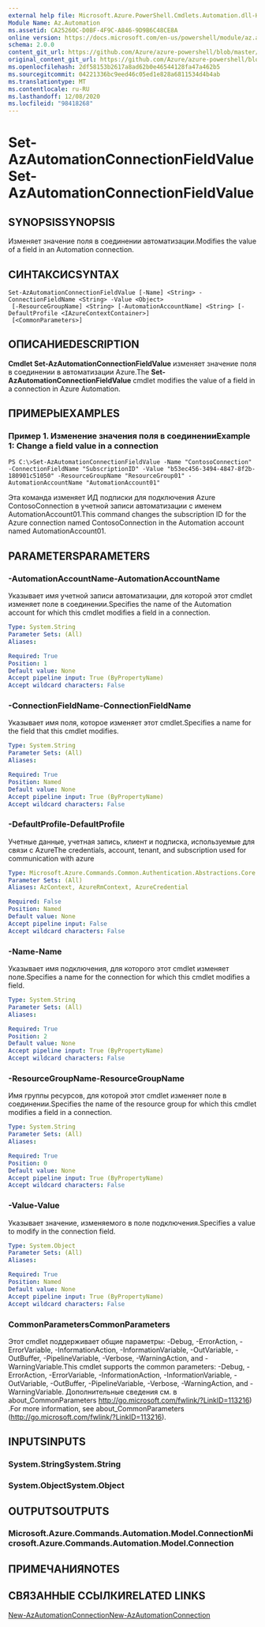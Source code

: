 ```yaml
---
external help file: Microsoft.Azure.PowerShell.Cmdlets.Automation.dll-Help.xml
Module Name: Az.Automation
ms.assetid: CA25260C-D0BF-4F9C-A846-9D9B6C48CE8A
online version: https://docs.microsoft.com/en-us/powershell/module/az.automation/set-azautomationconnectionfieldvalue
schema: 2.0.0
content_git_url: https://github.com/Azure/azure-powershell/blob/master/src/Automation/Automation/help/Set-AzAutomationConnectionFieldValue.md
original_content_git_url: https://github.com/Azure/azure-powershell/blob/master/src/Automation/Automation/help/Set-AzAutomationConnectionFieldValue.md
ms.openlocfilehash: 2df58153b2617a8ad62b0e46544128fa47a462b5
ms.sourcegitcommit: 04221336bc9eed46c05ed1e828a6811534d4b4ab
ms.translationtype: MT
ms.contentlocale: ru-RU
ms.lasthandoff: 12/08/2020
ms.locfileid: "98418268"
---
```

# <span data-ttu-id="1b8c1-101">Set-AzAutomationConnectionFieldValue</span><span class="sxs-lookup"><span data-stu-id="1b8c1-101">Set-AzAutomationConnectionFieldValue</span></span>

## <span data-ttu-id="1b8c1-102">SYNOPSIS</span><span class="sxs-lookup"><span data-stu-id="1b8c1-102">SYNOPSIS</span></span>
<span data-ttu-id="1b8c1-103">Изменяет значение поля в соединении автоматизации.</span><span class="sxs-lookup"><span data-stu-id="1b8c1-103">Modifies the value of a field in an Automation connection.</span></span>

## <span data-ttu-id="1b8c1-104">СИНТАКСИС</span><span class="sxs-lookup"><span data-stu-id="1b8c1-104">SYNTAX</span></span>

```
Set-AzAutomationConnectionFieldValue [-Name] <String> -ConnectionFieldName <String> -Value <Object>
 [-ResourceGroupName] <String> [-AutomationAccountName] <String> [-DefaultProfile <IAzureContextContainer>]
 [<CommonParameters>]
```

## <span data-ttu-id="1b8c1-105">ОПИСАНИЕ</span><span class="sxs-lookup"><span data-stu-id="1b8c1-105">DESCRIPTION</span></span>
<span data-ttu-id="1b8c1-106">**Cmdlet Set-AzAutomationConnectionFieldValue** изменяет значение поля в соединении в автоматизации Azure.</span><span class="sxs-lookup"><span data-stu-id="1b8c1-106">The **Set-AzAutomationConnectionFieldValue** cmdlet modifies the value of a field in a connection in Azure Automation.</span></span>

## <span data-ttu-id="1b8c1-107">ПРИМЕРЫ</span><span class="sxs-lookup"><span data-stu-id="1b8c1-107">EXAMPLES</span></span>

### <span data-ttu-id="1b8c1-108">Пример 1. Изменение значения поля в соединении</span><span class="sxs-lookup"><span data-stu-id="1b8c1-108">Example 1: Change a field value in a connection</span></span>
```
PS C:\>Set-AzAutomationConnectionFieldValue -Name "ContosoConnection" -ConnectionFieldName "SubscriptionID" -Value "b53ec456-3494-4847-8f2b-180901c51050" -ResourceGroupName "ResourceGroup01" -AutomationAccountName "AutomationAccount01"
```

<span data-ttu-id="1b8c1-109">Эта команда изменяет ИД подписки для подключения Azure ContosoConnection в учетной записи автоматизации с именем AutomationAccount01.</span><span class="sxs-lookup"><span data-stu-id="1b8c1-109">This command changes the subscription ID for the Azure connection named ContosoConnection in the Automation account named AutomationAccount01.</span></span>

## <span data-ttu-id="1b8c1-110">PARAMETERS</span><span class="sxs-lookup"><span data-stu-id="1b8c1-110">PARAMETERS</span></span>

### <span data-ttu-id="1b8c1-111">-AutomationAccountName</span><span class="sxs-lookup"><span data-stu-id="1b8c1-111">-AutomationAccountName</span></span>
<span data-ttu-id="1b8c1-112">Указывает имя учетной записи автоматизации, для которой этот cmdlet изменяет поле в соединении.</span><span class="sxs-lookup"><span data-stu-id="1b8c1-112">Specifies the name of the Automation account for which this cmdlet modifies a field in a connection.</span></span>

```yaml
Type: System.String
Parameter Sets: (All)
Aliases:

Required: True
Position: 1
Default value: None
Accept pipeline input: True (ByPropertyName)
Accept wildcard characters: False
```

### <span data-ttu-id="1b8c1-113">-ConnectionFieldName</span><span class="sxs-lookup"><span data-stu-id="1b8c1-113">-ConnectionFieldName</span></span>
<span data-ttu-id="1b8c1-114">Указывает имя поля, которое изменяет этот cmdlet.</span><span class="sxs-lookup"><span data-stu-id="1b8c1-114">Specifies a name for the field that this cmdlet modifies.</span></span>

```yaml
Type: System.String
Parameter Sets: (All)
Aliases:

Required: True
Position: Named
Default value: None
Accept pipeline input: True (ByPropertyName)
Accept wildcard characters: False
```

### <span data-ttu-id="1b8c1-115">-DefaultProfile</span><span class="sxs-lookup"><span data-stu-id="1b8c1-115">-DefaultProfile</span></span>
<span data-ttu-id="1b8c1-116">Учетные данные, учетная запись, клиент и подписка, используемые для связи с Azure</span><span class="sxs-lookup"><span data-stu-id="1b8c1-116">The credentials, account, tenant, and subscription used for communication with azure</span></span>

```yaml
Type: Microsoft.Azure.Commands.Common.Authentication.Abstractions.Core.IAzureContextContainer
Parameter Sets: (All)
Aliases: AzContext, AzureRmContext, AzureCredential

Required: False
Position: Named
Default value: None
Accept pipeline input: False
Accept wildcard characters: False
```

### <span data-ttu-id="1b8c1-117">-Name</span><span class="sxs-lookup"><span data-stu-id="1b8c1-117">-Name</span></span>
<span data-ttu-id="1b8c1-118">Указывает имя подключения, для которого этот cmdlet изменяет поле.</span><span class="sxs-lookup"><span data-stu-id="1b8c1-118">Specifies a name for the connection for which this cmdlet modifies a field.</span></span>

```yaml
Type: System.String
Parameter Sets: (All)
Aliases:

Required: True
Position: 2
Default value: None
Accept pipeline input: True (ByPropertyName)
Accept wildcard characters: False
```

### <span data-ttu-id="1b8c1-119">-ResourceGroupName</span><span class="sxs-lookup"><span data-stu-id="1b8c1-119">-ResourceGroupName</span></span>
<span data-ttu-id="1b8c1-120">Имя группы ресурсов, для которой этот cmdlet изменяет поле в соединении.</span><span class="sxs-lookup"><span data-stu-id="1b8c1-120">Specifies the name of the resource group for which this cmdlet modifies a field in a connection.</span></span>

```yaml
Type: System.String
Parameter Sets: (All)
Aliases:

Required: True
Position: 0
Default value: None
Accept pipeline input: True (ByPropertyName)
Accept wildcard characters: False
```

### <span data-ttu-id="1b8c1-121">-Value</span><span class="sxs-lookup"><span data-stu-id="1b8c1-121">-Value</span></span>
<span data-ttu-id="1b8c1-122">Указывает значение, изменяемого в поле подключения.</span><span class="sxs-lookup"><span data-stu-id="1b8c1-122">Specifies a value to modify in the connection field.</span></span>

```yaml
Type: System.Object
Parameter Sets: (All)
Aliases:

Required: True
Position: Named
Default value: None
Accept pipeline input: True (ByPropertyName)
Accept wildcard characters: False
```

### <span data-ttu-id="1b8c1-123">CommonParameters</span><span class="sxs-lookup"><span data-stu-id="1b8c1-123">CommonParameters</span></span>
<span data-ttu-id="1b8c1-124">Этот cmdlet поддерживает общие параметры: -Debug, -ErrorAction, -ErrorVariable, -InformationAction, -InformationVariable, -OutVariable, -OutBuffer, -PipelineVariable, -Verbose, -WarningAction, and -WarningVariable.</span><span class="sxs-lookup"><span data-stu-id="1b8c1-124">This cmdlet supports the common parameters: -Debug, -ErrorAction, -ErrorVariable, -InformationAction, -InformationVariable, -OutVariable, -OutBuffer, -PipelineVariable, -Verbose, -WarningAction, and -WarningVariable.</span></span> <span data-ttu-id="1b8c1-125">Дополнительные сведения см. в about_CommonParameters http://go.microsoft.com/fwlink/?LinkID=113216) .</span><span class="sxs-lookup"><span data-stu-id="1b8c1-125">For more information, see about_CommonParameters (http://go.microsoft.com/fwlink/?LinkID=113216).</span></span>

## <span data-ttu-id="1b8c1-126">INPUTS</span><span class="sxs-lookup"><span data-stu-id="1b8c1-126">INPUTS</span></span>

### <span data-ttu-id="1b8c1-127">System.String</span><span class="sxs-lookup"><span data-stu-id="1b8c1-127">System.String</span></span>

### <span data-ttu-id="1b8c1-128">System.Object</span><span class="sxs-lookup"><span data-stu-id="1b8c1-128">System.Object</span></span>

## <span data-ttu-id="1b8c1-129">OUTPUTS</span><span class="sxs-lookup"><span data-stu-id="1b8c1-129">OUTPUTS</span></span>

### <span data-ttu-id="1b8c1-130">Microsoft.Azure.Commands.Automation.Model.Connection</span><span class="sxs-lookup"><span data-stu-id="1b8c1-130">Microsoft.Azure.Commands.Automation.Model.Connection</span></span>

## <span data-ttu-id="1b8c1-131">ПРИМЕЧАНИЯ</span><span class="sxs-lookup"><span data-stu-id="1b8c1-131">NOTES</span></span>

## <span data-ttu-id="1b8c1-132">СВЯЗАННЫЕ ССЫЛКИ</span><span class="sxs-lookup"><span data-stu-id="1b8c1-132">RELATED LINKS</span></span>

[<span data-ttu-id="1b8c1-133">New-AzAutomationConnection</span><span class="sxs-lookup"><span data-stu-id="1b8c1-133">New-AzAutomationConnection</span></span>](./New-AzAutomationConnection.md)


